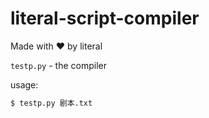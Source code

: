 # literal-script-compiler

Made with ❤ by literal

`testp.py` - the compiler

usage:

```bash
$ testp.py 剧本.txt
```